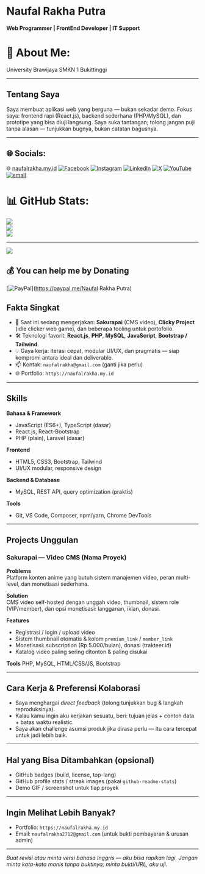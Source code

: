 # Naufal Rakha Putra 
**Web Programmer | FrontEnd Developer | IT Support**  
# 💫 About Me:
University Brawijaya
SMKN 1 Bukittinggi

---

## Tentang Saya
Saya membuat aplikasi web yang berguna — bukan sekadar demo. Fokus saya: frontend rapi (React.js), backend sederhana (PHP/MySQL), dan prototipe yang bisa diuji langsung. Saya suka tantangan; tolong jangan puji tanpa alasan — tunjukkan bugnya, bukan catatan bagusnya.

---
## 🌐 Socials:
🌐 [naufalrakha.my.id](https://naufalrakha.my.id)
[![Facebook](https://img.shields.io/badge/Facebook-%231877F2.svg?logo=Facebook&logoColor=white)](https://facebook.com/naufal.stern) [![Instagram](https://img.shields.io/badge/Instagram-%23E4405F.svg?logo=Instagram&logoColor=white)](https://instagram.com/stern_naufal2712) [![LinkedIn](https://img.shields.io/badge/LinkedIn-%230077B5.svg?logo=linkedin&logoColor=white)](https://linkedin.com/in/naufal-rakha-putra-a0130332a) [![X](https://img.shields.io/badge/X-black.svg?logo=X&logoColor=white)](https://x.com/okebeyos) [![YouTube](https://img.shields.io/badge/YouTube-%23FF0000.svg?logo=YouTube&logoColor=white)](https://youtube.com/@naufaltechtainment1) [![email](https://img.shields.io/badge/Email-D14836?logo=gmail&logoColor=white)](mailto:naufalrakha2712@gmail.com) 

# 📊 GitHub Stats:
![](https://github-readme-stats.vercel.app/api?username=sternnaufal&theme=dark&hide_border=false&include_all_commits=false&count_private=false)<br/>
![](https://nirzak-streak-stats.vercel.app/?user=sternnaufal&theme=dark&hide_border=false)<br/>
![](https://github-readme-stats.vercel.app/api/top-langs/?username=sternnaufal&theme=dark&hide_border=false&include_all_commits=false&count_private=false&layout=compact)

---
[![](https://visitcount.itsvg.in/api?id=sternnaufal&icon=0&color=0)](https://visitcount.itsvg.in)

  ## 💰 You can help me by Donating
  [![PayPal](https://img.shields.io/badge/PayPal-00457C?style=for-the-badge&logo=paypal&logoColor=white)](https://paypal.me/Naufal Rakha Putra) 

  
<!-- Proudly created with GPRM ( https://gprm.itsvg.in ) -->
## Fakta Singkat
- 🔭 Saat ini sedang mengerjakan: **Sakurapai** (CMS video), **Clicky Project** (idle clicker web game), dan beberapa tooling untuk portofolio.  
- 🛠️ Teknologi favorit: **React.js**, **PHP**, **MySQL**, **JavaScript**, **Bootstrap / Tailwind**.  
- 💡 Gaya kerja: iterasi cepat, modular UI/UX, dan pragmatis — siap kompromi antara ideal dan deliverable.  
- 📫 Kontak: `naufalrakha@gmail.com` (ganti jika perlu)  
- 🌐 Portfolio: `https://naufalrakha.my.id`  

---

## Skills
**Bahasa & Framework**
- JavaScript (ES6+), TypeScript (dasar)  
- React.js, React-Bootstrap  
- PHP (plain), Laravel (dasar)  

**Frontend**
- HTML5, CSS3, Bootstrap, Tailwind  
- UI/UX modular, responsive design  

**Backend & Database**
- MySQL, REST API, query optimization (praktis)  

**Tools**
- Git, VS Code, Composer, npm/yarn, Chrome DevTools  

---

## Projects Unggulan

### Sakurapai — Video CMS (Nama Proyek)
**Problems**  
Platform konten anime yang butuh sistem manajemen video, peran multi-level, dan monetisasi sederhana.  

**Solution**  
CMS video self-hosted dengan unggah video, thumbnail, sistem role (VIP/member), dan opsi monetisasi: langganan, iklan, donasi.  

**Features**
- Registrasi / login / upload video  
- Sistem thumbnail otomatis & kolom `premium_link` / `member_link`  
- Monetisasi: subscription (Rp 5.000/bulan), donasi (trakteer.id)  
- Katalog video paling sering ditonton & paling disukai

**Tools**
PHP, MySQL, HTML/CSS/JS, Bootstrap

---
## Cara Kerja & Preferensi Kolaborasi
- Saya menghargai *direct feedback* (tolong tunjukkan bug & langkah reproduksinya).  
- Kalau kamu ingin aku kerjakan sesuatu, beri: tujuan jelas + contoh data + batas waktu realistic.  
- Saya akan challenge asumsi produk jika dirasa perlu — itu cara tercepat untuk jadi lebih baik.

---

## Hal yang Bisa Ditambahkan (opsional)
- GitHub badges (build, license, top-lang)  
- GitHub profile stats / streak images (pakai `github-readme-stats`)  
- Demo GIF / screenshot untuk tiap proyek

---

## Ingin Melihat Lebih Banyak?
- Portfolio: `https://naufalrakha.my.id`  
- Email: `naufalrakha2712@gmail.com` (untuk bukti pembayaran & urusan admin)

---

*Buat revisi atau minta versi bahasa Inggris — aku bisa rapikan lagi. Jangan minta kata-kata manis tanpa buktinya; minta bukti/URL, aku uji.*  
